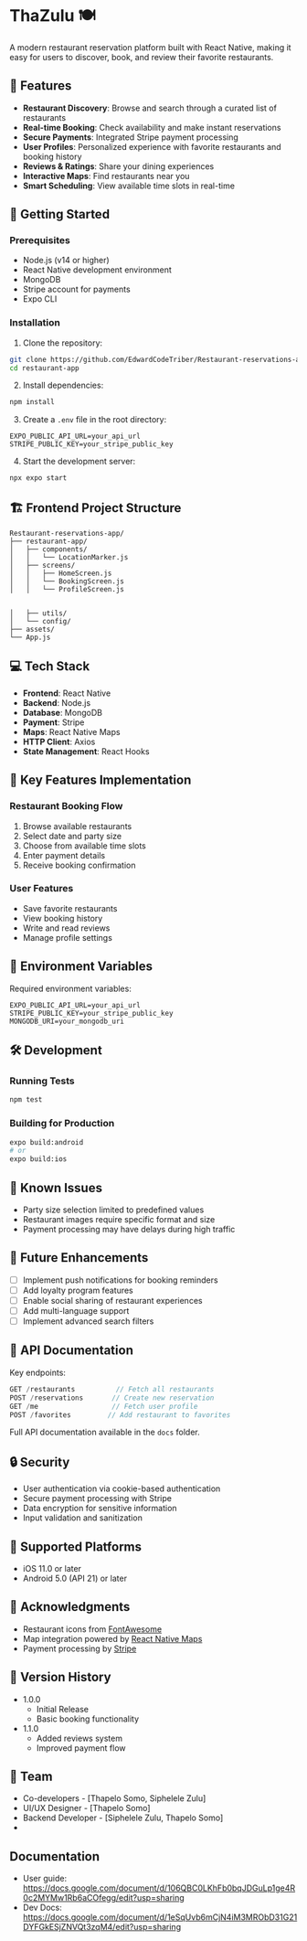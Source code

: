 # ThaZulu 🍽️

A modern restaurant reservation platform built with React Native, making it easy for users to discover, book, and review their favorite restaurants.

## 📱 Features

- **Restaurant Discovery**: Browse and search through a curated list of restaurants
- **Real-time Booking**: Check availability and make instant reservations
- **Secure Payments**: Integrated Stripe payment processing
- **User Profiles**: Personalized experience with favorite restaurants and booking history
- **Reviews & Ratings**: Share your dining experiences
- **Interactive Maps**: Find restaurants near you
- **Smart Scheduling**: View available time slots in real-time

## 🚀 Getting Started

### Prerequisites

- Node.js (v14 or higher)
- React Native development environment
- MongoDB
- Stripe account for payments
- Expo CLI

### Installation

1. Clone the repository:
```bash
git clone https://github.com/EdwardCodeTriber/Restaurant-reservations-app.git
cd restaurant-app
```

2. Install dependencies:
```bash
npm install
```

3. Create a `.env` file in the root directory:
```
EXPO_PUBLIC_API_URL=your_api_url
STRIPE_PUBLIC_KEY=your_stripe_public_key
```

4. Start the development server:
```bash
npx expo start
```

## 🏗️ Frontend Project Structure

```
Restaurant-reservations-app/
├── restaurant-app/
│   ├── components/
│   │   └── LocationMarker.js
│   ├── screens/
│   │   ├── HomeScreen.js
│   │   └── BookingScreen.js
│   │   └── ProfileScreen.js


│   ├── utils/
│   └── config/
├── assets/
└── App.js
```

## 💻 Tech Stack

- **Frontend**: React Native
- **Backend**: Node.js
- **Database**: MongoDB
- **Payment**: Stripe
- **Maps**: React Native Maps
- **HTTP Client**: Axios
- **State Management**: React Hooks

## 🔑 Key Features Implementation

### Restaurant Booking Flow
1. Browse available restaurants
2. Select date and party size
3. Choose from available time slots
4. Enter payment details
5. Receive booking confirmation

### User Features
- Save favorite restaurants
- View booking history
- Write and read reviews
- Manage profile settings

## 📝 Environment Variables

Required environment variables:
```
EXPO_PUBLIC_API_URL=your_api_url
STRIPE_PUBLIC_KEY=your_stripe_public_key
MONGODB_URI=your_mongodb_uri
```

## 🛠️ Development

### Running Tests
```bash
npm test
```

### Building for Production
```bash
expo build:android
# or
expo build:ios
```

## 🐛 Known Issues

- Party size selection limited to predefined values
- Restaurant images require specific format and size
- Payment processing may have delays during high traffic

## 🔮 Future Enhancements

- [ ] Implement push notifications for booking reminders
- [ ] Add loyalty program features
- [ ] Enable social sharing of restaurant experiences
- [ ] Add multi-language support
- [ ] Implement advanced search filters

## 📄 API Documentation

Key endpoints:

```javascript
GET /restaurants          // Fetch all restaurants
POST /reservations       // Create new reservation
GET /me                  // Fetch user profile
POST /favorites         // Add restaurant to favorites
```

Full API documentation available in the `docs` folder.

## 🔒 Security

- User authentication via cookie-based authentication
- Secure payment processing with Stripe
- Data encryption for sensitive information
- Input validation and sanitization

## 📱 Supported Platforms

- iOS 11.0 or later
- Android 5.0 (API 21) or later

## 👏 Acknowledgments

- Restaurant icons from [FontAwesome](https://fontawesome.com)
- Map integration powered by [React Native Maps](https://github.com/react-native-maps/react-native-maps)
- Payment processing by [Stripe](https://stripe.com)

## 🔄 Version History

- 1.0.0
  - Initial Release
  - Basic booking functionality
- 1.1.0
  - Added reviews system
  - Improved payment flow

## 👥 Team

- Co-developers - [Thapelo Somo, Siphelele Zulu]
- UI/UX Designer - [Thapelo Somo]
- Backend Developer - [Siphelele Zulu, Thapelo Somo]
- 
## Documentation
- User guide: https://docs.google.com/document/d/106QBC0LKhFb0bqJDGuLp1ge4R0c2MYMw1Rb6aCOfegg/edit?usp=sharing
- Dev Docs: https://docs.google.com/document/d/1eSqUvb6mCjN4iM3MRObD31G21DYFGkESjZNVQt3zqM4/edit?usp=sharing


